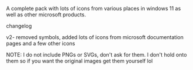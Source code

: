 A complete pack with lots of icons from various places in windows 11 as well as other microsoft products.



changelog

v2- removed symbols, added lots of icons from microsoft documentation pages and a few other icons


NOTE: I do not include PNGs or SVGs, don't ask for them. I don't hold onto them so if you want the original images get them yourself lol
